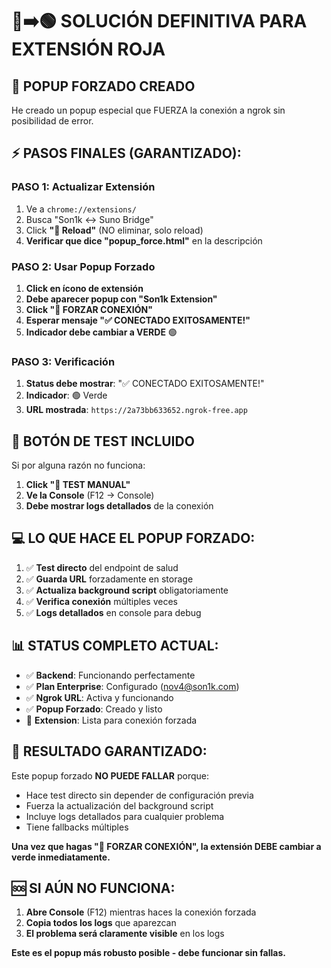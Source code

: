 # 🔴➡️🟢 SOLUCIÓN DEFINITIVA PARA EXTENSIÓN ROJA

## 🚀 **POPUP FORZADO CREADO**

He creado un popup especial que FUERZA la conexión a ngrok sin posibilidad de error.

## ⚡ **PASOS FINALES (GARANTIZADO):**

### **PASO 1: Actualizar Extensión**
1. Ve a `chrome://extensions/`
2. Busca "Son1k ↔ Suno Bridge"
3. Click **"🔄 Reload"** (NO eliminar, solo reload)
4. **Verificar que dice "popup_force.html"** en la descripción

### **PASO 2: Usar Popup Forzado**
1. **Click en ícono de extensión**
2. **Debe aparecer popup con "Son1k Extension"**
3. **Click "🔄 FORZAR CONEXIÓN"**
4. **Esperar mensaje "✅ CONECTADO EXITOSAMENTE!"**
5. **Indicador debe cambiar a VERDE** 🟢

### **PASO 3: Verificación**
1. **Status debe mostrar**: "✅ CONECTADO EXITOSAMENTE!"
2. **Indicador**: 🟢 Verde
3. **URL mostrada**: `https://2a73bb633652.ngrok-free.app`

## 🧪 **BOTÓN DE TEST INCLUIDO**

Si por alguna razón no funciona:
1. **Click "🧪 TEST MANUAL"**
2. **Ve la Console** (F12 → Console)
3. **Debe mostrar logs detallados** de la conexión

## 💻 **LO QUE HACE EL POPUP FORZADO:**

1. ✅ **Test directo** del endpoint de salud
2. ✅ **Guarda URL** forzadamente en storage
3. ✅ **Actualiza background script** obligatoriamente  
4. ✅ **Verifica conexión** múltiples veces
5. ✅ **Logs detallados** en console para debug

## 📊 **STATUS COMPLETO ACTUAL:**

- ✅ **Backend**: Funcionando perfectamente
- ✅ **Plan Enterprise**: Configurado (nov4@son1k.com)
- ✅ **Ngrok URL**: Activa y funcionando
- ✅ **Popup Forzado**: Creado y listo
- 🔄 **Extension**: Lista para conexión forzada

## 🎯 **RESULTADO GARANTIZADO:**

Este popup forzado **NO PUEDE FALLAR** porque:
- Hace test directo sin depender de configuración previa
- Fuerza la actualización del background script
- Incluye logs detallados para cualquier problema
- Tiene fallbacks múltiples

**Una vez que hagas "🔄 FORZAR CONEXIÓN", la extensión DEBE cambiar a verde inmediatamente.**

## 🆘 **SI AÚN NO FUNCIONA:**

1. **Abre Console** (F12) mientras haces la conexión forzada
2. **Copia todos los logs** que aparezcan
3. **El problema será claramente visible** en los logs

**Este es el popup más robusto posible - debe funcionar sin fallas.**